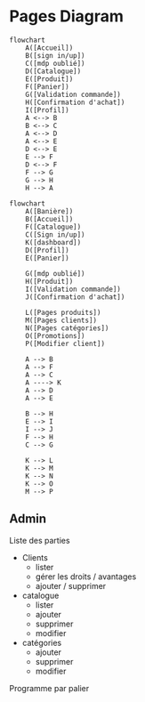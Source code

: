 # Pages Diagram

```mermaid
flowchart
    A([Accueil])
    B([sign in/up])
    C([mdp oublié])
    D([Catalogue])
    E([Produit])
    F([Panier])
    G([Validation commande])
    H([Confirmation d'achat])
    I([Profil])
    A <--> B
    B <--> C
    A <--> D
    A <--> E
    D <--> E
    E --> F
    D <--> F
    F --> G
    G --> H
    H --> A
```

```mermaid
flowchart
    A([Banière])
    B([Accueil])
    F([Catalogue])
    C([Sign in/up])
    K([dashboard])
    D([Profil])
    E([Panier])
    
    G([mdp oublié])
    H([Produit])
    I([Validation commande])
    J([Confirmation d'achat])
    
    L([Pages produits])
    M([Pages clients])
    N([Pages catégories])
    O([Promotions])
    P([Modifier client])

    A --> B
    A --> F
    A --> C
    A ----> K
    A --> D
    A --> E
    
    B --> H
    E --> I
    I --> J
    F --> H
    C --> G
    
    K --> L
    K --> M
    K --> N
    K --> O
    M --> P
```

## Admin

Liste des parties
- Clients
  - lister
  - gérer les droits / avantages
  - ajouter / supprimer
- catalogue
  - lister
  - ajouter
  - supprimer
  - modifier
- catégories
  - ajouter
  - supprimer
  - modifier

Programme par palier
